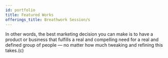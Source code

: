 ```yaml
---
id: portfolio
title: Featured Works
offerings_title: Breathwork Session/s
---
```


In other words, the best marketing decision you can make is to have a product or business that fulfills a real and compelling need for a real and defined group of people — no matter how much tweaking and refining this takes.(c)
